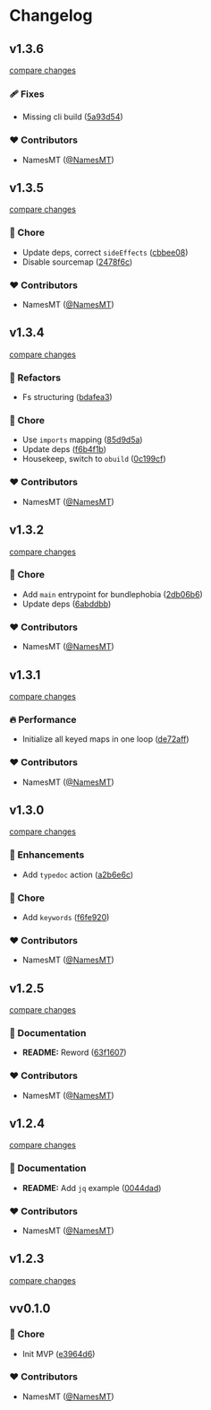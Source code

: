 # Changelog


## v1.3.6

[compare changes](https://github.com/namesmt/timezone-convert/compare/v1.3.5...v1.3.6)

### 🩹 Fixes

- Missing cli build ([5a93d54](https://github.com/namesmt/timezone-convert/commit/5a93d54))

### ❤️ Contributors

- NamesMT ([@NamesMT](https://github.com/NamesMT))

## v1.3.5

[compare changes](https://github.com/namesmt/timezone-convert/compare/v1.3.4...v1.3.5)

### 🏡 Chore

- Update deps, correct `sideEffects` ([cbbee08](https://github.com/namesmt/timezone-convert/commit/cbbee08))
- Disable sourcemap ([2478f6c](https://github.com/namesmt/timezone-convert/commit/2478f6c))

### ❤️ Contributors

- NamesMT ([@NamesMT](https://github.com/NamesMT))

## v1.3.4

[compare changes](https://github.com/namesmt/timezone-convert/compare/v1.3.2...v1.3.4)

### 💅 Refactors

- Fs structuring ([bdafea3](https://github.com/namesmt/timezone-convert/commit/bdafea3))

### 🏡 Chore

- Use `imports` mapping ([85d9d5a](https://github.com/namesmt/timezone-convert/commit/85d9d5a))
- Update deps ([f6b4f1b](https://github.com/namesmt/timezone-convert/commit/f6b4f1b))
- Housekeep, switch to `obuild` ([0c199cf](https://github.com/namesmt/timezone-convert/commit/0c199cf))

### ❤️ Contributors

- NamesMT ([@NamesMT](https://github.com/NamesMT))

## v1.3.2

[compare changes](https://github.com/namesmt/timezone-convert/compare/v1.3.1...v1.3.2)

### 🏡 Chore

- Add `main` entrypoint for bundlephobia ([2db06b6](https://github.com/namesmt/timezone-convert/commit/2db06b6))
- Update deps ([6abddbb](https://github.com/namesmt/timezone-convert/commit/6abddbb))

### ❤️ Contributors

- NamesMT ([@NamesMT](https://github.com/NamesMT))

## v1.3.1

[compare changes](https://github.com/namesmt/timezone-convert/compare/v1.3.0...v1.3.1)

### 🔥 Performance

- Initialize all keyed maps in one loop ([de72aff](https://github.com/namesmt/timezone-convert/commit/de72aff))

### ❤️ Contributors

- NamesMT ([@NamesMT](https://github.com/NamesMT))

## v1.3.0

[compare changes](https://github.com/namesmt/timezone-convert/compare/v1.2.5...v1.3.0)

### 🚀 Enhancements

- Add `typedoc` action ([a2b6e6c](https://github.com/namesmt/timezone-convert/commit/a2b6e6c))

### 🏡 Chore

- Add `keywords` ([f6fe920](https://github.com/namesmt/timezone-convert/commit/f6fe920))

### ❤️ Contributors

- NamesMT ([@NamesMT](https://github.com/NamesMT))

## v1.2.5

[compare changes](https://github.com/namesmt/timezone-convert/compare/v1.2.4...v1.2.5)

### 📖 Documentation

- **README:** Reword ([63f1607](https://github.com/namesmt/timezone-convert/commit/63f1607))

### ❤️ Contributors

- NamesMT ([@NamesMT](https://github.com/NamesMT))

## v1.2.4

[compare changes](https://github.com/namesmt/timezone-convert/compare/v1.2.3...v1.2.4)

### 📖 Documentation

- **README:** Add `jq` example ([0044dad](https://github.com/namesmt/timezone-convert/commit/0044dad))

### ❤️ Contributors

- NamesMT ([@NamesMT](https://github.com/NamesMT))

## v1.2.3

[compare changes](https://github.com/namesmt/timezone-convert/compare/vv0.1.0...v1.2.3)

## vv0.1.0


### 🏡 Chore

- Init MVP ([e3964d6](https://github.com/namesmt/timezone-convert/commit/e3964d6))

### ❤️ Contributors

- NamesMT ([@NamesMT](https://github.com/NamesMT))

